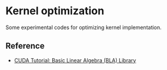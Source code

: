 # Kernel optimization
Some experimental codes for optimizing kernel implementation.

## Reference
- [CUDA Tutorial: Basic Linear Algebra (BLA) Library](https://github.com/DmitryLyakh/CUDA_Tutorial)